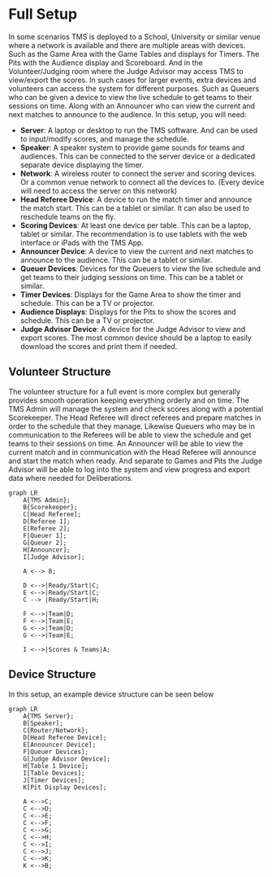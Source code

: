 # Full Setup
In some scenarios TMS is deployed to a School, University or similar venue where a network is available and there are multiple areas with devices. Such as the Game Area with the Game Tables and displays for Timers. The Pits with the Audience display and Scoreboard. And in the Volunteer/Judging room where the Judge Advisor may access TMS to view/export the scores. In such cases for larger events, extra devices and volunteers can access the system for different purposes. Such as Queuers who can be given a device to view the live schedule to get teams to their sessions on time. Along with an Announcer who can view the current and next matches to announce to the audience.
In this setup, you will need:

- **Server**: A laptop or desktop to run the TMS software. And can be used to input/modify scores, and manage the schedule.
- **Speaker**: A speaker system to provide game sounds for teams and audiences. This can be connected to the server device or a dedicated separate device displaying the timer.
- **Network**: A wireless router to connect the server and scoring devices. Or a common venue network to connect all the devices to. (Every device will need to access the server on this network)
- **Head Referee Device**: A device to run the match timer and announce the match start. This can be a tablet or similar. It can also be used to reschedule teams on the fly.
- **Scoring Devices**: At least one device per table. This can be a laptop, tablet or similar. The recommendation is to use tablets with the web interface or iPads with the TMS App.
- **Announcer Device**: A device to view the current and next matches to announce to the audience. This can be a tablet or similar.
- **Queuer Devices**: Devices for the Queuers to view the live schedule and get teams to their judging sessions on time. This can be a tablet or similar.
- **Timer Devices**: Displays for the Game Area to show the timer and schedule. This can be a TV or projector.
- **Audience Displays**: Displays for the Pits to show the scores and schedule. This can be a TV or projector.
- **Judge Advisor Device**: A device for the Judge Advisor to view and export scores. The most common device should be a laptop to easily download the scores and print them if needed.

## Volunteer Structure
The volunteer structure for a full event is more complex but generally provides smooth operation keeping everything orderly and on time. The TMS Admin will manage the system and check scores along with a potential Scorekeeper. The Head Referee will direct referees and prepare matches in order to the schedule that they manage. Likewise Queuers who may be in communication to the Referees will be able to view the schedule and get teams to their sessions on time. An Announcer will be able to view the current match and in communication with the Head Referee will announce and start the match when ready. And separate to Games and Pits the Judge Advisor will be able to log into the system and view progress and export data where needed for Deliberations.

```mermaid
graph LR
    A{TMS Admin};
    B{Scorekeeper};
    C[Head Referee];
    D[Referee 1];
    E[Referee 2];
    F[Queuer 1];
    G[Queuer 2];
    H[Announcer];
    I[Judge Advisor];

    A <--> B;

    D <-->|Ready/Start|C;
    E <-->|Ready/Start|C;
    C --> |Ready/Start|H;

    F <-->|Team|D;
    F <-->|Team|E;
    G <-->|Team|D;
    G <-->|Team|E;

    I <-->|Scores & Teams|A;
```

## Device Structure
In this setup, an example device structure can be seen below
```mermaid
graph LR
    A{TMS Server};
    B[Speaker];
    C{Router/Network};
    D[Head Referee Device];
    E[Announcer Device];
    F[Queuer Devices];
    G[Judge Advisor Device];
    H[Table 1 Device];
    I[Table Devices];
    J[Timer Devices];
    K[Pit Display Devices];

    A <-->C;
    C <-->D;
    C <-->E;
    C <-->F;
    C <-->G;
    C <-->H;
    C <-->I;
    C <-->J;
    C <-->K;
    K <-->B;
```